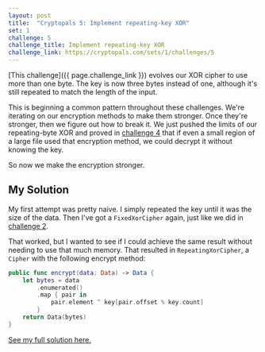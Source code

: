 ```yaml
---
layout: post
title:  "Cryptopals 5: Implement repeating-key XOR"
set: 1
challenge: 5
challenge_title: Implement repeating-key XOR
challenge_link: https://cryptopals.com/sets/1/challenges/5
---
```

<!-- cspell:ignore xor'd -->
[This challenge]({{ page.challenge_link }}) evolves our XOR cipher to use more than one byte. The key is now three bytes instead of one, although it's still repeated to match the length of the input. 

This is beginning a common pattern throughout these challenges. We're iterating on our encryption methods to make them stronger. Once they're stronger, then we figure out how to break it. We just pushed the limits of our repeating-byte XOR and proved in [challenge 4](./04-detect-single-character-xor) that if even a small region of a large file used that encryption method, we could decrypt it without knowing the key. 

So now we make the encryption stronger.

## My Solution
My first attempt was pretty naive. I simply repeated the key until it was the size of the data. Then I've got a `FixedXorCipher` again, just like we did in [challenge 2](./02-fixed-xor).

That worked, but I wanted to see if I could achieve the same result without needing to use that much memory. That resulted in `RepeatingXorCipher`, a `Cipher` with the following encrypt method:

```swift
public func encrypt(data: Data) -> Data {
    let bytes = data
        .enumerated()
        .map { pair in
            pair.element ^ key[pair.offset % key.count]
        }
    return Data(bytes)
}
```

[See my full solution here.](https://github.com/downie/cryptopals/blob/main/Cryptopals/Challenges/Set1/Challenge05.swift)